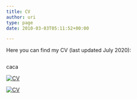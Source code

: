 ```yaml
---
title: CV
author: uri
type: page
date: 2010-03-03T05:11:52+00:00

---
```

Here you can find my CV (last updated July 2020):

<img src="/wp-content/uploads/2020/09/cv.png" title="" class="w-25" >

caca

[![CV](<img src="/wp-content/uploads/2020/09/cv.png" title="" class="w-50 tc" >)](http://caca.com)


[![CV](/wp-content/uploads/2010/03/pdf-150x150.jpg)](https://ccrma.stanford.edu/~urinieto/cv.pdf)
